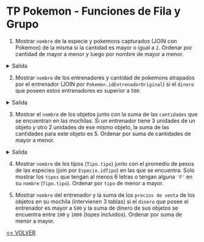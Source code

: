 # TP Pokemon - Funciones de Fila y Grupo

1) Mostrar `nombre`  de la especie y pokemons capturados (JOIN con Pokemon) de la misma si la cantidad es mayor o igual a `2`. Ordenar por cantidad de mayor a menor y luego por nombre de mayor a menor.

<details>
    <summary>Salida</summary>

| nombre   | cantidad|
| :---:    | :---:   |
| Venusaur |3        |
| Zapdos   |2        |
| Mewtwo   |2        |
| Magneton |2        |

**4 filas**
</details>

2) Mostrar `nombre`  de los entrenadores y cantidad de pokemons atrapados por el entrenador (JOIN por `Pokemon.idEntrenadorOriginal`) si el `dinero` que poseen estos entrenadores es superior a `500`.

<details>
    <summary>Salida</summary>

| nombre        | cantidad|
| :---:         | :---:   |
| LucasMedina04 | 12      |
| Liono02       | 6       |
| abrilchauq    | 6       |
| ...           | ...     |

**4 filas**
</details>

3) Mostrar el `nombre`  de los objetos junto con la suma de las `cantidades` que se encuentran en las mochilas. Si un entrenador tiene 3 unidades de un objeto y otro 2 unidades de ese mismo objeto, la suma de las cantidades para este objeto es 5. Ordenar por suma de cantidades de mayor a menor.

<details>
    <summary>Salida</summary>

| nombre        | cantidades|
| :---:         | :---:     |
| Super Ball    | 35        |
| Poké Ball     | 34        |
| Piedra agua   | 1         |
| ...           | ...       |

**5 filas**
</details>

4) Mostrar `nombre`  de los tipos (`Tipo.tipo`) junto con el promedio de pesos de las especies (join por `Especie.idTipo`) en las que se encuentra. Solo mostrar los `tipos` que tengan al menos 6 letras o tengan alguna `'F'` en su `nombre`  (`Tipo.tipo`). Ordenar por `tipo` de menor a mayor.

5) Mostrar `nombre`  del entrenador y la suma de los `precios de venta` de los objetos en su mochila (intervienen 3 tablas) si el `dinero` que posee el entrenador es mayor a `500` y la suma de dinero de sus objetos se encuentra entre `100` y `1000` (topes incluidos). Ordenar por suma de menor a mayor.

[<< VOLVER](../04%20BD/README.md)
